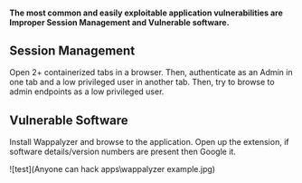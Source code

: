 #### The most common and easily exploitable application vulnerabilities are Improper Session Management and Vulnerable software.

## Session Management
Open 2+ containerized tabs in a browser. Then, authenticate as an Admin in one tab and a low privileged user in another tab. Then, try to browse to admin endpoints as a low privileged user. 

## Vulnerable Software
Install Wappalyzer and browse to the application. Open up the extension, if software details/version numbers are present then Google it.  

![test](Anyone can hack apps\wappalyzer example.jpg)